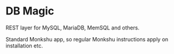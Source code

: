 # DB Magic
REST layer for MySQL, MariaDB, MemSQL and others.

Standard Monkshu app, so regular Monkshu instructions apply on installation etc.